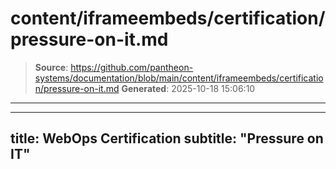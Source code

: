 # content/iframeembeds/certification/pressure-on-it.md

> **Source**: https://github.com/pantheon-systems/documentation/blob/main/content/iframeembeds/certification/pressure-on-it.md
> **Generated**: 2025-10-18 15:06:10

---

---
title: WebOps Certification
subtitle: "Pressure on IT"
---

<Partial file="certification-guide/pressure-on-it.md" />
